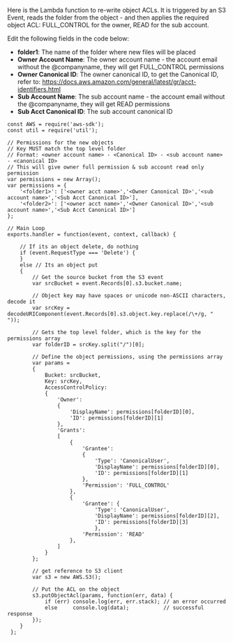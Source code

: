 Here is the Lambda function to re-write object ACLs. It is triggered by an S3 Event, reads the folder from the object - and then applies the required object ACL: FULL_CONTROL for the owner, READ for the sub account.

Edit the following fields in the code below:

 - **folder1**: The name of the folder where new files will be placed 
 - **Owner Account Name**: The owner account name - the account email without the @companyname, they will get FULL_CONTROL permissions
 - **Owner Canonical ID**: The owner canonical ID, to get the Canonical ID, refer to: https://docs.aws.amazon.com/general/latest/gr/acct-identifiers.html
 - **Sub Account Name**: The sub account name - the account email without the @companyname, they will get READ permissions 
 - **Sub Acct Canonical ID**: The sub account canonical ID


```
const AWS = require('aws-sdk');
const util = require('util');

// Permissions for the new objects
// Key MUST match the top level folder
// Format: <owner account name> - <Canonical ID> - <sub account name> - <canonical ID>
// This will give owner full permission & sub account read only permission
var permissions = new Array();
var permissions = {
    '<folder1>': ['<owner acct name>','<Owner Canonical ID>','<sub account name>','<Sub Acct Canonical ID>'],
    '<folder2>': ['<owner acct name>','<Owner Canonical ID>','<sub account name>','<Sub Acct Canonical ID>']
};

// Main Loop
exports.handler = function(event, context, callback) {
    
    // If its an object delete, do nothing
    if (event.RequestType === 'Delete') {
    }
    else // Its an object put
    {
        // Get the source bucket from the S3 event
        var srcBucket = event.Records[0].s3.bucket.name;
        
        // Object key may have spaces or unicode non-ASCII characters, decode it
        var srcKey = decodeURIComponent(event.Records[0].s3.object.key.replace(/\+/g, " "));  

        // Gets the top level folder, which is the key for the permissions array        
        var folderID = srcKey.split("/")[0];

        // Define the object permissions, using the permissions array
        var params =
        {
            Bucket: srcBucket,
            Key: srcKey,
            AccessControlPolicy:
            {
                'Owner':
                {
                    'DisplayName': permissions[folderID][0],
                    'ID': permissions[folderID][1]
                },
                'Grants': 
                [
                    {
                        'Grantee': 
                        {
                            'Type': 'CanonicalUser',
                            'DisplayName': permissions[folderID][0],
                            'ID': permissions[folderID][1]
                        },
                        'Permission': 'FULL_CONTROL'
                    },
                    {
                        'Grantee': {
                            'Type': 'CanonicalUser',
                            'DisplayName': permissions[folderID][2],
                            'ID': permissions[folderID][3]
                            },
                        'Permission': 'READ'
                    },
                ]
            }
        };

        // get reference to S3 client 
        var s3 = new AWS.S3();

        // Put the ACL on the object
        s3.putObjectAcl(params, function(err, data) {
            if (err) console.log(err, err.stack); // an error occurred
            else     console.log(data);           // successful response
        });
    }
 };
``` 
